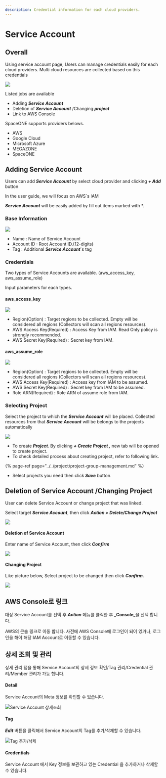 ```yaml
---
description: Credential information for each cloud providers.
---
```


# Service Account

## Overall

Using service account page, Users can manage credentials easily for each  cloud providers. Multi cloud resources are collected based on this credentials

![](../../.gitbook/assets/2020-08-07-4.34.53-2%20%281%29.png)

Listed jobs are available

* Adding _**Service Account**_
* Deletion of _**Service Account**_ /Changing _**project**_
* Link to AWS Console

SpaceONE supports providers belows. 

* AWS
* Google Cloud
* Microsoft Azure
* MEGAZONE
* SpaceONE

## Adding Service Account

Users can add _**Service Account**_ by select cloud provider and clicking _**+ Add**_ button

In the user guide, we will focus on AWS\`s IAM

_**Service Account**_ will be easily added by fill out items marked with \*.

### Base Information

![](../../.gitbook/assets/2020-08-07-5.44.58.png)

* Name : Name of Service Account
* Account ID : Root Account ID.\(12-digits\)
* Tag : Additional _**Service Account**_\`s tag

### Credentials

Two types of Service Accounts are available. \(aws\_access\_key, aws\_assume\_role\)

Input parameters for each types. 

#### aws\_access\_key  

![](../../.gitbook/assets/2020-08-07-5.48.28.png)

* Region\(Option\) : Target regions to be collected. Empty will be considered all regions \(Collectors will scan all regions resources\).
* AWS Access Key\(Required\) : Access Key from IAM. Read Only policy is strongly recommended.
* AWS Secret Key\(Required\) : Secret key from IAM.

#### aws\_assume\_role

![](../../.gitbook/assets/2020-08-07-5.53.33.png)

* Region\(Option\) : Target regions to be collected. Empty will be considered all regions \(Collectors will scan all regions resources\).
* AWS Access Key\(Required\) : Access key from IAM to be assumed.
* AWS Secret Key\(Required\) : Secret key from IAM to be assumed.
* Role ARN\(Required\) : Role ARN of assume role from IAM.

### Selecting Project

Select the project to which the _**Service Account**_ will be placed. Collected resources from that _**Service Account**_ will be belongs to the projects automatically

![](../../.gitbook/assets/2020-08-07-6.02.19.png)

* To create _**Project**_. By clicking _**+ Create Project ,**_ new tab will be opened to create project. 
* To check detailed process about creating project, refer to following link.

{% page-ref page="../../project/project-group-management.md" %}

* Select projects you need then click _**Save**_ button.

## Deletion of Service Account /Changing Project 

User can delete Service Account or change project that was linked.

Select target _**Service Account**_, then click _**Action &gt; Delete/Change Project**_

![](../../.gitbook/assets/2020-08-07-6.17.37.png)

#### Deletion of Service Account

Enter name of Service Account, then click _**Confirm**_

![](../../.gitbook/assets/2020-08-07-6.21.27.png)

#### Changing Project

Like picture below, Select project to be changed then click _**Confirm.**_

![](../../.gitbook/assets/2020-08-07-6.22.47.png)

## AWS Console로 링크 

대상 Service Account를 선택 후 _**Action**_ 메뉴를 클릭한 후 _**Console**_을 선택 합니다. 

AWS의 콘솔 링크로 이동 합니다. 사전에 AWS Console에 로그인이 되어 있거나, 로그인을 해야 해당 IAM Account로 이동할 수 있습니다. 



## 상세 조회 및 관리

상세 관리 탭을 통해  Service Account의 상세 정보 확인/Tag 관리/Credential 관리/Member 관리가 가능 합니다. 

#### Detail 

Service Account의 Meta 정보를 확인할 수 있습니다.

![Service Account &#xC0C1;&#xC138;&#xC870;&#xD68C;](../../.gitbook/assets/2020-08-07-6.33.27.png)

#### Tag

_**Edit**_ 버튼을 클릭해서 Service Account의 Tag를 추가/삭제할 수 있습니다. 

![Tag &#xCD94;&#xAC00;/&#xC0AD;&#xC81C; ](../../.gitbook/assets/2020-08-07-6.54.13.png)

#### Credentials

Service Account 에서 Key 정보를 보관하고 있는 Credential 을 추가하거나 삭제할 수 있습니다.

####  



